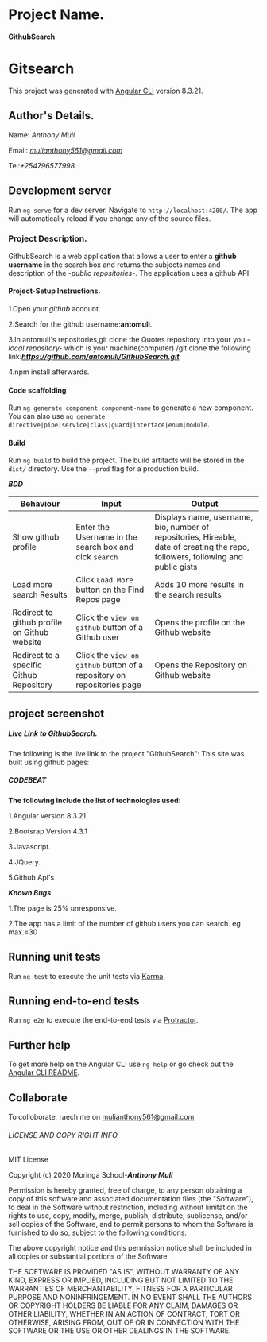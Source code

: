 # Project Name.
**GithubSearch**

# Gitsearch

This project was generated with [Angular CLI](https://github.com/angular/angular-cli) version 8.3.21.

## Author's Details.
Name: *Anthony Muli.*

Email: *mulianthony561@gmail.com*

Tel:*+254796577998.*


## Development server

Run `ng serve` for a dev server. Navigate to `http://localhost:4200/`. The app will automatically reload if you change any of the source files.


### Project Description.
GithubSearch is a web application that allows a user to enter a **github username** in the search box and returns the subjects names and description of the *-public repositories-*. The application uses a github API.


#### Project-Setup Instructions.
1.Open your *github* account.

2.Search for the github username:**antomuli**.

3.In antomuli's repositories,git clone the Quotes repository into your you *-local repository-* which is your machine(computer) /git clone the following link:***https://github.com/antomuli/GithubSearch.git***


4.npm install afterwards.

#### Code scaffolding

Run `ng generate component component-name` to generate a new component. You can also use `ng generate directive|pipe|service|class|guard|interface|enum|module`.

#### Build

Run `ng build` to build the project. The build artifacts will be stored in the `dist/` directory. Use the `--prod` flag for a production build.


***BDD***

| Behaviour | Input | Output |
| --------- | ------| ------ |
|Show github profile|Enter the Username in the search box and cick `search`|Displays name, username, bio, number of repositories, Hireable, date of creating the repo, followers, following and public gists|
|Load more search Results   |Click `Load More` button on the Find Repos page |Adds 10 more results in the search results|
|Redirect to github profile on Github website | Click the `view on github` button of a Github user | Opens the profile on the Github website|
|Redirect to a specific Github Repository | Click the `view on github` button of a repository on repositories page | Opens the Repository on Github website |
## project screenshot


 

##### Live Link to GithubSearch.
The following is the live link to the project "GithubSearch":
This site was built using github pages:
 
##### CODEBEAT




**The following include the list of technologies used:**


1.Angular version 8.3.21

2.Bootsrap Version 4.3.1

3.Javascript.

4.JQuery.

5.Github Api's



***Known Bugs***

1.The page is 25% unresponsive.

2.The app has a limit of the number of github users you can search. eg max.=30


## Running unit tests

Run `ng test` to execute the unit tests via [Karma](https://karma-runner.github.io).

## Running end-to-end tests

Run `ng e2e` to execute the end-to-end tests via [Protractor](http://www.protractortest.org/).

## Further help

To get more help on the Angular CLI use `ng help` or go check out the [Angular CLI README](https://github.com/angular/angular-cli/blob/master/README.md).

## Collaborate

To colloborate, raech me on mulianthony561@gmail.com


###### LICENSE AND COPY RIGHT INFO.
MIT License

Copyright (c) 2020 Moringa School-***Anthony Muli***

Permission is hereby granted, free of charge, to any person obtaining a copy of this software and associated documentation files (the "Software"), 
to deal in the Software without restriction, including without limitation the rights to use, copy, modify, merge, publish, distribute, sublicense, 
and/or sell copies of the Software, and to permit persons to whom the Software is furnished to do so, subject to the following conditions:

The above copyright notice and this permission notice shall be included in all copies or substantial portions of the Software.

THE SOFTWARE IS PROVIDED "AS IS", WITHOUT WARRANTY OF ANY KIND, EXPRESS OR IMPLIED, INCLUDING BUT NOT LIMITED TO THE WARRANTIES OF MERCHANTABILITY, 
FITNESS FOR A PARTICULAR PURPOSE AND NONINFRINGEMENT. IN NO EVENT SHALL THE AUTHORS OR COPYRIGHT HOLDERS BE LIABLE FOR ANY CLAIM, DAMAGES OR OTHER LIABILITY, 
WHETHER IN AN ACTION OF CONTRACT, TORT OR OTHERWISE, ARISING FROM, OUT OF OR IN CONNECTION WITH THE SOFTWARE OR THE USE OR OTHER DEALINGS IN THE SOFTWARE.
























